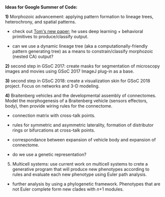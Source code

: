 **Ideas for Google Summer of Code:**

**1)** Morphozoic advancement: applying pattern formation to lineage trees, heterochrony, and spatial patterns.  

* check out [Tom's new paper](https://www.biorxiv.org/content/early/2018/11/30/478750); he uses deep learning + behavioral primitives to produce/classify output.  

* can we use a dynamic lineage tree (aka a computationally-friendly pattern generating tree) as a means to constrain/classify morphozoic (nested CA) output?

**2)** second step in GSoC 2017: create masks for segmentation of microscopy images and movies using GSoC 2017 ImageJ plug-in as a base.  

**3)** second step in GSoC 2018: create a visualization skin for GSoC 2018 project. Focus on networks and 3-D modeling.  

**4)** Braitenberg vehicles and the developmental assembly of connectomes. Model the morphogenesis of a Braitenberg vehicle (sensors effectors, body), then provide wiring rules for the connectome. 

* connection matrix with cross-talk points.

* rules for symmetric and asymmetric laterality, formation of distributor rings or bifurcations at cross-talk points.

* correspondance between expansion of vehicle body and expansion of connectome.

* do we use a genetic representation?

5) Multicell systems: use current work on multicell systems to crete a generative program that will produce new phenotypes according to rules and evaluate each new phenotype using Euler path analysis. 

* further analysis by using a phylogenetic framework. Phenotypes that are not Euler complete form new clades with _n_+1 modules.
